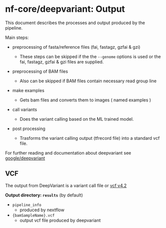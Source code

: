 # nf-core/deepvariant: Output

This document describes the processes and output produced by the pipeline.

Main steps:

- preprocessing of fasta/reference files (fai, fastagz, gzfai & gzi)
  - These steps can be skipped if the the `--genome` options is used or the fai, fastagz, gzfai & gzi files are supplied.
- preprocessing of BAM files
  - Also can be skipped if BAM files contain necessary read group line
- make examples
  - Gets bam files and converts them to images ( named examples )
- call variants
  - Does the variant calling based on the ML trained model.
- post processing

  - Trasforms the variant calling output (tfrecord file) into a standard vcf file.

For further reading and documentation about deepvariant see [google/deepvariant](https://github.com/google/deepvariant)

## VCF

The output from DeepVariant is a variant call file or [vcf v4.2](https://samtools.github.io/hts-specs/VCFv4.2.pdf)

**Output directory: `results`** (by default)

- `pipeline_info`
  - produced by nextflow
- `{bamSampleName}.vcf`
  - output vcf file produced by deepvariant
